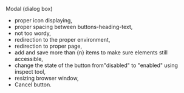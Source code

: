Modal (dialog box)
- proper icon displaying, 
- proper spacing between buttons-heading-text, 
- not too wordy, 
- redirection to the proper environment, 
- redirection to proper page,  
- add and save more than {n} items to make sure elements still accessible, 
- change the state of the button from"disabled" to "enabled" using inspect tool, 
- resizing browser window, 
- Cancel button.